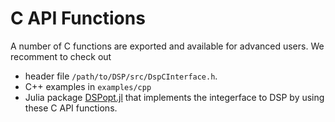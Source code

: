 # C API Functions

A number of C functions are exported and available for advanced users.
We recomment to check out 

-  header file `/path/to/DSP/src/DspCInterface.h`.
-  C++ examples in `examples/cpp`
- Julia package [DSPopt.jl](https://github.com/kibaekkim/DSPopt.jl) that implements the integerface to DSP by using these C API functions.
